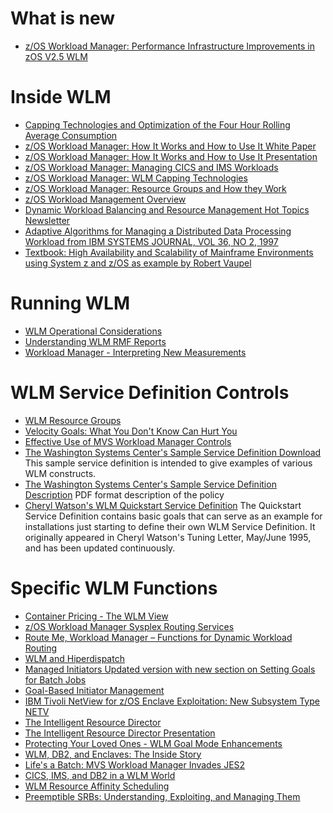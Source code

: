 What is new
===========
* [z/OS Workload Manager: Performance Infrastructure Improvements in zOS V2.5 WLM](Documents/Performance_Infrastructure_Improvements_in_zOS_V2.5_WLM.pdf)

Inside WLM
==========
* [Capping Technologies and Optimization of the Four Hour Rolling Average Consumption](Documents/Capping_Technologies_and_4HRA_Optimization_2016.pdf)
* [z/OS Workload Manager: How It Works and How to Use It White Paper](Documents/zWLM_V2.pdf)
* [z/OS Workload Manager: How It Works and How to Use It Presentation](Documents/WLM_How_it_works_presentation.pdf)
* [z/OS Workload Manager: Managing CICS and IMS Workloads](Documents/WLMCICS.pdf)
* [z/OS Workload Manager: WLM Capping Technologies](Documents/WLMCap.pdf)
* [z/OS Workload Manager: Resource Groups and How they Work](Documents/WLMResGroups.pdf)
* [z/OS Workload Management Overview](Documents/WLMwscgoals.pdf)
* [Dynamic Workload Balancing and Resource Management Hot Topics Newsletter](Documents/WLMhottopics.pdf)
* [Adaptive Algorithms for Managing a Distributed Data Processing Workload from IBM SYSTEMS JOURNAL, VOL 36, NO 2, 1997](Documents/WLM05387188.pdf)
* [Textbook: High Availability and Scalability of Mainframe Environments using System z and z/OS as example
by Robert Vaupel](http://digbib.ubka.uni-karlsruhe.de/volltexte/1000034624)

Running WLM
===========
* [WLM Operational Considerations](Documents/WLMwscops.pdf)
* [Understanding WLM RMF Reports](Documents/WLMwscrmf.pdf)
* [Workload Manager - Interpreting New Measurements](Documents/WLMmeasurements.pdf)

WLM Service Definition Controls
===============================
* [WLM Resource Groups](Documents/WLMwscrg.pdf)
* [Velocity Goals: What You Don't Know Can Hurt You](Documents/WLMvelocity.pdf)
* [Effective Use of MVS Workload Manager Controls](Documents/WLMcmg95.pdf)
* [The Washington Systems Center's Sample Service Definition Download](Samples/wlmsamp.bin) This sample service definition is intended to give examples of various WLM constructs.
* [The Washington Systems Center's Sample Service Definition Description](Documents/WLMDEF_Sample_WLM_Service_Definition.pdf) PDF format description of the policy
* [Cheryl Watson's WLM Quickstart Service Definition](http://www.watsonwalker.com/quickst.html) The Quickstart Service Definition contains basic goals that can serve as an example for installations just starting to define their own WLM Service Definition. It originally appeared in Cheryl Watson's Tuning Letter, May/June 1995, and has been updated continuously.


Specific WLM Functions
======================
* [Container Pricing - The WLM View](Documents/Container_Pricing_The_WLM_View.pdf)
* [z/OS Workload Manager Sysplex Routing Services](Documents/WLMroutingservices.pdf)
* [Route Me, Workload Manager – Functions for Dynamic Workload Routing](Documents/Route%20Me%2C%20Workload%20Manager.pdf)
* [WLM and Hiperdispatch](Documents/WLMhiperdispatch.pdf)
* [Managed Initiators Updated version with new section on Setting Goals for Batch Jobs](Documents/WLMinits.pdf)
* [Goal-Based Initiator Management](Documents/WLMcmgbatch.pdf)
* [IBM Tivoli NetView for z/OS Enclave Exploitation: New Subsystem Type NETV](Documents/WLMnetv.pdf)
* [The Intelligent Resource Director](Documents/WLMird.pdf)
* [The Intelligent Resource Director Presentation](Documents/WLMird2.pdf)
* [Protecting Your Loved Ones - WLM Goal Mode Enhancements](Documents/WLMgmi.pdf)
* [WLM, DB2, and Enclaves: The Inside Story](Documents/WLMwdenc.pdf)
* [Life's a Batch: MVS Workload Manager Invades JES2](Documents/WLMwlmbt.pdf)
* [CICS, IMS, and DB2 in a WLM World](Documents/WLMcid.pdf)
* [WLM Resource Affinity Scheduling](Documents/WLMresource.pdf)
* [Preemptible SRBs: Understanding, Exploiting, and Managing Them](Documents/WLMpresrb.pdf)
